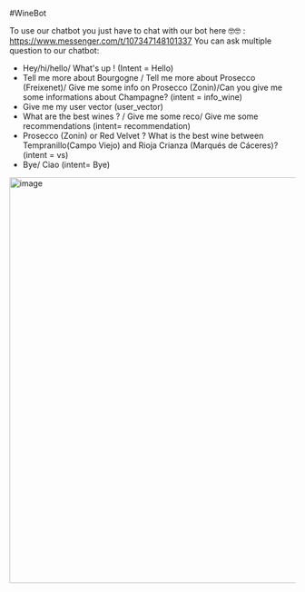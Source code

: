 #WineBot


To use our chatbot you just have to chat with our bot here 🤓🤓 : https://www.messenger.com/t/107347148101337
You can ask multiple question to our chatbot:
* Hey/hi/hello/ What's up !  (Intent = Hello)
* Tell me more about Bourgogne / Tell me more about Prosecco (Freixenet)/ Give me some info on Prosecco (Zonin)/Can you give me some informations about Champagne? (intent = info_wine)
* Give me my user vector (user_vector)
* What are the best wines ? / Give me some reco/ Give me some recommendations (intent= recommendation)
* Prosecco (Zonin) or Red Velvet ? What is the best wine between Tempranillo(Campo Viejo) and Rioja Crianza (Marqués de Cáceres)? (intent = vs)
* Bye/ Ciao (intent= Bye)

<img width="715" alt="image" src="https://user-images.githubusercontent.com/73901882/113313456-8e85f880-930b-11eb-8ffc-eabc7a2fe037.png">

